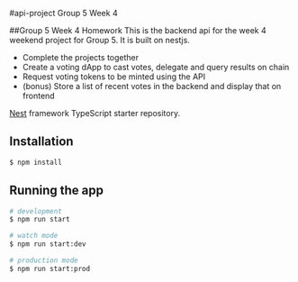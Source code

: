 #api-project Group 5 Week 4 

##Group 5 Week 4 Homework
This is the backend api for the week 4 weekend project for Group 5.
It is built on nestjs.

* Complete the projects together
* Create a voting dApp to cast votes, delegate and query results on chain
* Request voting tokens to be minted using the API
* (bonus) Store a list of recent votes in the backend and display that on frontend


[Nest](https://github.com/nestjs/nest) framework TypeScript starter repository.

## Installation

```bash
$ npm install
```

## Running the app

```bash
# development
$ npm run start

# watch mode
$ npm run start:dev

# production mode
$ npm run start:prod
```
